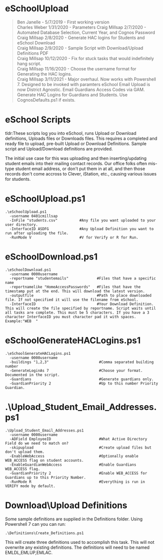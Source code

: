 # eSchoolUpload

> Ben Janelle - 5/7/2019 - First working version  
Charles Weber 1/31/2020 - Parameters
Craig Millsap 2/7/2020 - Automated Database Selection, Current Year, and Cognos Password  
Craig Millsap 2/8/2020 - Generate HAC logins for Students and eSchool Download  
Craig Millsap 2/9/2020 - Sample Script with Download/Upload Definitions PDF  
Craig Millsap 10/12/2020 - Fix for stuck tasks that would indefinitely hang script.  
Craig Millsap 11/16/2020 - Choose the username format for Generating the HAC logins.  
Craig Millsap 3/11/2021 - Major overhaul. Now works with Powershell 7. Designed to be invoked with paramters eSchool Email Upload is now District Agnostic. Email Guardians Access Codes via GAM. Generate HAC Logins for Guardians and Students. Use CognosDefaults.ps1 if exists.


# eSchool Scripts
tldr:These scripts log you into eSchool, runs Upload or Download definitions, Uploads files or Downloads files. This requires a completed and ready file to upload, pre-built Upload or Download Definitions. Sample script and Upload/Download definitions are provided.

The initial use case for this was uploading and then inserting/updating student emails into their mailing contact records.
Our office folks often mis-type student email address, or don't put them in at all, and then those records don't come accross to Clever, iStation, etc., causing various issues for students.

# eSchoolUpload.ps1
````
.\eSchoolUpload.ps1
  -username 0401cmillsap
  -InFile "students.csv"          #Any file you want uploaded to your user directory.
  -InterfaceID ASDFG              #Any Upload Definition you want to run after uploading the file.
  -RunMode V                      #V for Verify or R for Run.
````

# eSchoolDownload.ps1
````
.\eSchoolDownload.ps1  
  -username 0000username  
  -reportname "studentemails"             #Files that have a specific name  
  -reportnamelike "HomeAccessPasswords"   #Files that have the timestamp put at the end. This will download the latest version.  
  -outputfile                             #Path to place downloaded file. If not specified it will use the filename from eSchool.
  -InterfaceID                            #Your Download Definition. This will create the file specified by reportname. Script waits until all tasks are complete. This must be 5 characters. If you have a 3 character InterfaceID you must character pad it with spaces. Example:"WEB  "
````

# eSchoolGenerateHACLogins.ps1
````
.\eSchoolGenerateHACLogins.ps1  
  -username 0000username  
  -buildings "1,2,3"                       #Comma separated building number
  -GenerateLoginAs 7                       #Choose your format. Documented in the script.
  -Guardians                               #Generate guardians only.
  -GuardianPriority 2                      #Up to this number Priority Guardian.
````  

# .\Upload_Student_Email_Addresses.ps1
````
.\Upload_Student_Email_Addresses.ps1
  -username 0000username
  -ADField EmployeeID                      #What Active Directory Field do we need to match on?
  -skipupload                              #Create upload files but don't upload them.
  -EnableWebAccess                         #Optionally enable WEB_ACCESS flag on student accounts.
  -EnableGuardianWebAccess                 #Enable Guardians WEB_ACCESS flag.
  -GuardianPriority 2                      #Enable WEB_ACCESS for Guardians up to this Priority Number.
  -RunMode R                               #Everything is run in VERIFY mode by default.
````
# Download\Upload Definitions
Some sample definitions are supplied in the Definitions folder. Using Powershell 7 can you can run:
````
.\Definitions\Create_Definitions.ps1
````
This will create three definitions used to accomplish this task. This will not overwrite any existing definitions. The definitions will need to be named EMLDL,EMLUP,EMLAC.

